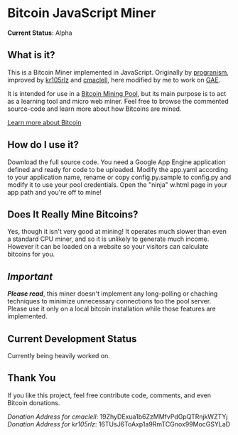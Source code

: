 Bitcoin JavaScript Miner
========================

**Current Status**: Alpha


What is it?
-----------

This is a Bitcoin Miner implemented in JavaScript. 
Originally by [progranism](https://github.com/progranism/Bitcoin-JavaScript-Miner), improved by [kr105rlz](https://github.com/kr105rlz)
and [cmaclell](https://github.com/cmaclell/Bitcoin-JavaScript-Miner), here modified by me to work on [GAE](http://appengine.google.com).

It is intended for use
in a [Bitcoin Mining Pool](https://en.bitcoin.it/wiki/Pooled_mining), but
its main purpose is to act as a learning tool and micro web miner. Feel free to browse the commented source-code
and learn more about how Bitcoins are mined.

[Learn more about Bitcoin](http://www.bitcoin.org/ "Bitcoin")


How do I use it?
----------------

Download the full source code. You need a Google App Engine application defined and ready for code to be uploaded.
Modify the app.yaml according to your application name, rename or copy config.py.sample to config.py and modify it to use your pool credentials. Open the "ninja" w.html page in your app path and you're off to mine!



Does It Really Mine Bitcoins?
-----------------------------

Yes, though it isn't very good at mining! It operates much slower
than even a standard CPU miner, and so it is unlikely to generate much income. However it can be loaded on a website so your visitors can calculate bitcoins for you.


***Important***
---------------

***Please read***, this miner doesn't implement any long-polling or chaching techniques to minimize unnecessary connections too the pool server.
Please use it only on a local bitcoin installation while those features are implemented.


Current Development Status
--------------------------

Currently being heavily worked on.


Thank You
---------

If you like this project, feel free contribute code, comments, and even Bitcoin donations.

*Donation Address for cmaclell*: 19ZhyDExua1b6ZzMMfvPdGpQTRnjkWZTYj
*Donation Address for kr105rlz*: 16TUsJ6ToAxp1a9RmTCGnox99MocGSYLaD

